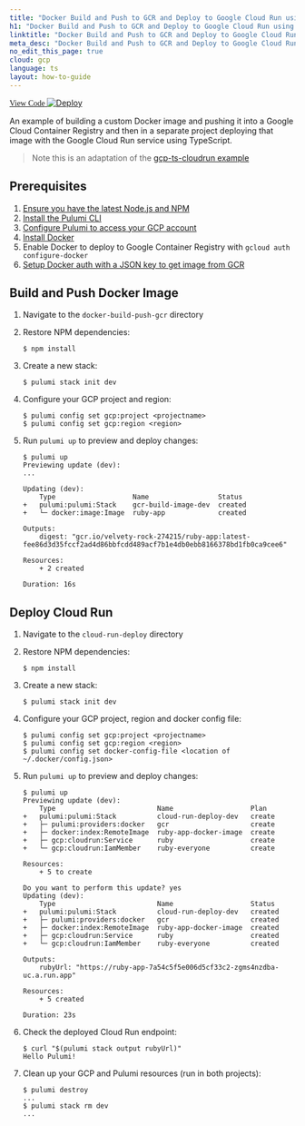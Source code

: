 ```yaml
---
title: "Docker Build and Push to GCR and Deploy to Google Cloud Run using separate projects | TypeScript"
h1: "Docker Build and Push to GCR and Deploy to Google Cloud Run using separate projects"
linktitle: "Docker Build and Push to GCR and Deploy to Google Cloud Run using separate projects"
meta_desc: "Docker Build and Push to GCR and Deploy to Google Cloud Run using separate projects How-to Guide using TypeScript"
no_edit_this_page: true
cloud: gcp
language: ts
layout: how-to-guide
---
```


<!-- WARNING: this page was generated by a tool. Do not edit it by hand. -->
<!-- To change it, please see https://github.com/pulumi/docs/tree/master/tools/mktutorial. -->

<p class="mb-4 flex">
    <a class="flex flex-wrap items-center rounded-md text-lg text-white bg-blue-600 border-2 border-blue-600 px-2 mr-2 whitespace-no-wrap hover:text-white" style="height: 45px; font-family: 'Gilroy'; " href="https://github.com/pulumi/examples/tree/master/gcp-ts-docker-gcr-cloudrun" target="_blank">
        <span><i class="fab fa-github pr-2"></i> View Code</span>
    </a>
    <a href="https://app.pulumi.com/new?template=https://github.com/pulumi/examples/blob/master/gcp-ts-docker-gcr-cloudrun/README.md" target="_blank">
        <img src="https://get.pulumi.com/new/button.svg" alt="Deploy">
    </a>
</p>


An example of building a custom Docker image and pushing it into a Google Cloud Container Registry and then in a separate project deploying that image with the Google Cloud Run service using TypeScript.

> Note this is an adaptation of the [gcp-ts-cloudrun example](../gcp-ts-cloudrun)

## Prerequisites

1. [Ensure you have the latest Node.js and NPM](https://nodejs.org/en/download/)
2. [Install the Pulumi CLI](https://www.pulumi.com/docs/get-started/install/)
3. [Configure Pulumi to access your GCP account](https://www.pulumi.com/docs/intro/cloud-providers/gcp/setup/)
4. [Install Docker](https://docs.docker.com/install/)
5. Enable Docker to deploy to Google Container Registry with `gcloud auth configure-docker`
6. [Setup Docker auth with a JSON key to get image from GCR](https://cloud.google.com/container-registry/docs/advanced-authentication#json-key)

## Build and Push Docker Image

1.  Navigate to the `docker-build-push-gcr` directory

2. Restore NPM dependencies:

    ```
    $ npm install
    ```

3.  Create a new stack:

    ```
    $ pulumi stack init dev
    ```

4.  Configure your GCP project and region:

    ```
    $ pulumi config set gcp:project <projectname> 
    $ pulumi config set gcp:region <region>
    ```

5.  Run `pulumi up` to preview and deploy changes:

    ``` 
    $ pulumi up
    Previewing update (dev):
    ...

    Updating (dev):
        Type                   Name                 Status      
    +   pulumi:pulumi:Stack    gcr-build-image-dev  created     
    +   └─ docker:image:Image  ruby-app             created     
    
    Outputs:
        digest: "gcr.io/velvety-rock-274215/ruby-app:latest-fee86d3d35fccf2ad4d86bbfcdd489acf7b1e4db0ebb8166378bd1fb0ca9cee6"

    Resources:
        + 2 created

    Duration: 16s
    ```


## Deploy Cloud Run 

1. Navigate to the `cloud-run-deploy` directory


2. Restore NPM dependencies:

    ```
    $ npm install
    ```

3.  Create a new stack:

    ```
    $ pulumi stack init dev
    ```

4.  Configure your GCP project, region and docker config file:

    ```
    $ pulumi config set gcp:project <projectname> 
    $ pulumi config set gcp:region <region>
    $ pulumi config set docker-config-file <location of ~/.docker/config.json>
    ```

5.  Run `pulumi up` to preview and deploy changes:

    ``` 
    $ pulumi up
    Previewing update (dev):
        Type                         Name                   Plan       
    +   pulumi:pulumi:Stack          cloud-run-deploy-dev   create     
    +   ├─ pulumi:providers:docker   gcr                    create     
    +   ├─ docker:index:RemoteImage  ruby-app-docker-image  create     
    +   ├─ gcp:cloudrun:Service      ruby                   create     
    +   └─ gcp:cloudrun:IamMember    ruby-everyone          create     
    
    Resources:
        + 5 to create

    Do you want to perform this update? yes
    Updating (dev):
        Type                         Name                   Status      
    +   pulumi:pulumi:Stack          cloud-run-deploy-dev   created     
    +   ├─ pulumi:providers:docker   gcr                    created     
    +   ├─ docker:index:RemoteImage  ruby-app-docker-image  created     
    +   ├─ gcp:cloudrun:Service      ruby                   created     
    +   └─ gcp:cloudrun:IamMember    ruby-everyone          created     
    
    Outputs:
        rubyUrl: "https://ruby-app-7a54c5f5e006d5cf33c2-zgms4nzdba-uc.a.run.app"

    Resources:
        + 5 created

    Duration: 23s
    ```

5.  Check the deployed Cloud Run endpoint:

    ```
    $ curl "$(pulumi stack output rubyUrl)"
    Hello Pulumi!
    ```

6. Clean up your GCP and Pulumi resources (run in both projects):

    ```
    $ pulumi destroy
    ...
    $ pulumi stack rm dev
    ...
    ```


